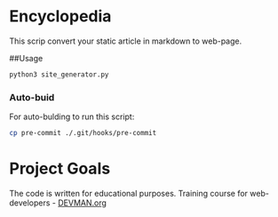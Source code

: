 # Encyclopedia

This scrip convert your static article in markdown to web-page.

##Usage

```sh
python3 site_generator.py
```

### Auto-buid
For auto-bulding to run this script:
```sh
cp pre-commit ./.git/hooks/pre-commit
```

# Project Goals

The code is written for educational purposes. Training course for web-developers - [DEVMAN.org](https://devman.org)
